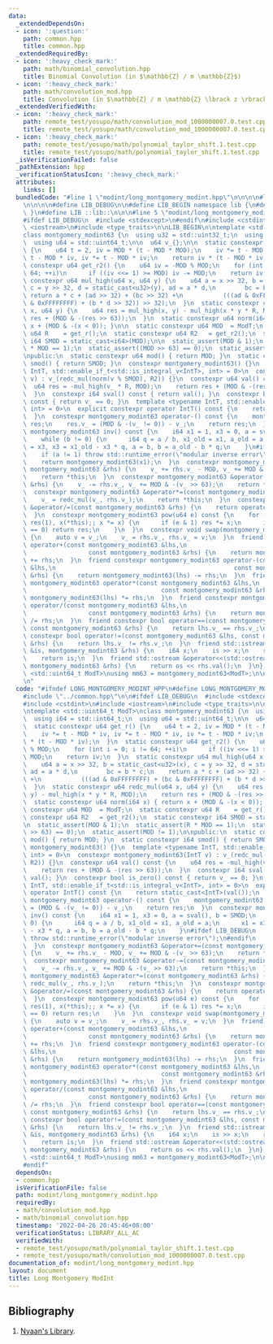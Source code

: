 ```yaml
---
data:
  _extendedDependsOn:
  - icon: ':question:'
    path: common.hpp
    title: common.hpp
  _extendedRequiredBy:
  - icon: ':heavy_check_mark:'
    path: math/binomial_convolution.hpp
    title: Binomial Convolution (in $\mathbb{Z} / m \mathbb{Z}$)
  - icon: ':heavy_check_mark:'
    path: math/convolution_mod.hpp
    title: Convolution (in $\mathbb{Z} / m \mathbb{Z} \lbrack z \rbrack$)
  _extendedVerifiedWith:
  - icon: ':heavy_check_mark:'
    path: remote_test/yosupo/math/convolution_mod_1000000007.0.test.cpp
    title: remote_test/yosupo/math/convolution_mod_1000000007.0.test.cpp
  - icon: ':heavy_check_mark:'
    path: remote_test/yosupo/math/polynomial_taylor_shift.1.test.cpp
    title: remote_test/yosupo/math/polynomial_taylor_shift.1.test.cpp
  _isVerificationFailed: false
  _pathExtension: hpp
  _verificationStatusIcon: ':heavy_check_mark:'
  attributes:
    links: []
  bundledCode: "#line 1 \"modint/long_montgomery_modint.hpp\"\n\n\n\n#line 1 \"common.hpp\"\
    \n\n\n\n#define LIB_DEBUG\n\n#define LIB_BEGIN namespace lib {\n#define LIB_END\
    \ }\n#define LIB ::lib::\n\n\n#line 5 \"modint/long_montgomery_modint.hpp\"\n\n\
    #ifdef LIB_DEBUG\n  #include <stdexcept>\n#endif\n#include <cstdint>\n#include\
    \ <iostream>\n#include <type_traits>\n\nLIB_BEGIN\n\ntemplate <std::uint64_t ModT>\n\
    class montgomery_modint63 {\n  using u32 = std::uint32_t;\n  using i64 = std::int64_t;\n\
    \  using u64 = std::uint64_t;\n\n  u64 v_{};\n\n  static constexpr u64 get_r()\
    \ {\n    u64 t = 2, iv = MOD * (t - MOD * MOD);\n    iv *= t - MOD * iv, iv *=\
    \ t - MOD * iv, iv *= t - MOD * iv;\n    return iv * (t - MOD * iv);\n  }\n  static\
    \ constexpr u64 get_r2() {\n    u64 iv = -MOD % MOD;\n    for (int i = 0; i !=\
    \ 64; ++i)\n      if ((iv <<= 1) >= MOD) iv -= MOD;\n    return iv;\n  }\n  static\
    \ constexpr u64 mul_high(u64 x, u64 y) {\n    u64 a = x >> 32, b = static_cast<u32>(x),\
    \ c = y >> 32, d = static_cast<u32>(y), ad = a * d,\n        bc = b * c;\n   \
    \ return a * c + (ad >> 32) + (bc >> 32) +\n           (((ad & 0xFFFFFFFF) + (bc\
    \ & 0xFFFFFFFF) + (b * d >> 32)) >> 32);\n  }\n  static constexpr u64 redc_mul(u64\
    \ x, u64 y) {\n    u64 res = mul_high(x, y) - mul_high(x * y * R, MOD);\n    return\
    \ res + (MOD & -(res >> 63));\n  }\n  static constexpr u64 norm(i64 x) { return\
    \ x + (MOD & -(x < 0)); }\n\n  static constexpr u64 MOD  = ModT;\n  static constexpr\
    \ u64 R    = get_r();\n  static constexpr u64 R2   = get_r2();\n  static constexpr\
    \ i64 SMOD = static_cast<i64>(MOD);\n\n  static_assert(MOD & 1);\n  static_assert(R\
    \ * MOD == 1);\n  static_assert((MOD >> 63) == 0);\n  static_assert(MOD != 1);\n\
    \npublic:\n  static constexpr u64 mod() { return MOD; }\n  static constexpr i64\
    \ smod() { return SMOD; }\n  constexpr montgomery_modint63() {}\n  template <typename\
    \ IntT, std::enable_if_t<std::is_integral_v<IntT>, int> = 0>\n  constexpr montgomery_modint63(IntT\
    \ v) : v_(redc_mul(norm(v % SMOD), R2)) {}\n  constexpr u64 val() const {\n  \
    \  u64 res = -mul_high(v_ * R, MOD);\n    return res + (MOD & -(res >> 63));\n\
    \  }\n  constexpr i64 sval() const { return val(); }\n  constexpr bool is_zero()\
    \ const { return v_ == 0; }\n  template <typename IntT, std::enable_if_t<std::is_integral_v<IntT>,\
    \ int> = 0>\n  explicit constexpr operator IntT() const {\n    return static_cast<IntT>(val());\n\
    \  }\n  constexpr montgomery_modint63 operator-() const {\n    montgomery_modint63\
    \ res;\n    res.v_ = (MOD & -(v_ != 0)) - v_;\n    return res;\n  }\n  constexpr\
    \ montgomery_modint63 inv() const {\n    i64 x1 = 1, x3 = 0, a = sval(), b = SMOD;\n\
    \    while (b != 0) {\n      i64 q = a / b, x1_old = x1, a_old = a;\n      x1\
    \ = x3, x3 = x1_old - x3 * q, a = b, b = a_old - b * q;\n    }\n#ifdef LIB_DEBUG\n\
    \    if (a != 1) throw std::runtime_error(\"modular inverse error\");\n#endif\n\
    \    return montgomery_modint63(x1);\n  }\n  constexpr montgomery_modint63 &operator+=(const\
    \ montgomery_modint63 &rhs) {\n    v_ += rhs.v_ - MOD, v_ += MOD & -(v_ >> 63);\n\
    \    return *this;\n  }\n  constexpr montgomery_modint63 &operator-=(const montgomery_modint63\
    \ &rhs) {\n    v_ -= rhs.v_, v_ += MOD & -(v_ >> 63);\n    return *this;\n  }\n\
    \  constexpr montgomery_modint63 &operator*=(const montgomery_modint63 &rhs) {\n\
    \    v_ = redc_mul(v_, rhs.v_);\n    return *this;\n  }\n  constexpr montgomery_modint63\
    \ &operator/=(const montgomery_modint63 &rhs) {\n    return operator*=(rhs.inv());\n\
    \  }\n  constexpr montgomery_modint63 pow(u64 e) const {\n    for (montgomery_modint63\
    \ res(1), x(*this);; x *= x) {\n      if (e & 1) res *= x;\n      if ((e >>= 1)\
    \ == 0) return res;\n    }\n  }\n  constexpr void swap(montgomery_modint63 &rhs)\
    \ {\n    auto v = v_;\n    v_ = rhs.v_, rhs.v_ = v;\n  }\n  friend constexpr montgomery_modint63\
    \ operator+(const montgomery_modint63 &lhs,\n                                \
    \                 const montgomery_modint63 &rhs) {\n    return montgomery_modint63(lhs)\
    \ += rhs;\n  }\n  friend constexpr montgomery_modint63 operator-(const montgomery_modint63\
    \ &lhs,\n                                                 const montgomery_modint63\
    \ &rhs) {\n    return montgomery_modint63(lhs) -= rhs;\n  }\n  friend constexpr\
    \ montgomery_modint63 operator*(const montgomery_modint63 &lhs,\n            \
    \                                     const montgomery_modint63 &rhs) {\n    return\
    \ montgomery_modint63(lhs) *= rhs;\n  }\n  friend constexpr montgomery_modint63\
    \ operator/(const montgomery_modint63 &lhs,\n                                \
    \                 const montgomery_modint63 &rhs) {\n    return montgomery_modint63(lhs)\
    \ /= rhs;\n  }\n  friend constexpr bool operator==(const montgomery_modint63 &lhs,\
    \ const montgomery_modint63 &rhs) {\n    return lhs.v_ == rhs.v_;\n  }\n  friend\
    \ constexpr bool operator!=(const montgomery_modint63 &lhs, const montgomery_modint63\
    \ &rhs) {\n    return lhs.v_ != rhs.v_;\n  }\n  friend std::istream &operator>>(std::istream\
    \ &is, montgomery_modint63 &rhs) {\n    i64 x;\n    is >> x;\n    rhs = montgomery_modint63(x);\n\
    \    return is;\n  }\n  friend std::ostream &operator<<(std::ostream &os, const\
    \ montgomery_modint63 &rhs) {\n    return os << rhs.val();\n  }\n};\n\ntemplate\
    \ <std::uint64_t ModT>\nusing mm63 = montgomery_modint63<ModT>;\n\nLIB_END\n\n\
    \n"
  code: "#ifndef LONG_MONTGOMERY_MODINT_HPP\n#define LONG_MONTGOMERY_MODINT_HPP\n\n\
    #include \"../common.hpp\"\n\n#ifdef LIB_DEBUG\n  #include <stdexcept>\n#endif\n\
    #include <cstdint>\n#include <iostream>\n#include <type_traits>\n\nLIB_BEGIN\n\
    \ntemplate <std::uint64_t ModT>\nclass montgomery_modint63 {\n  using u32 = std::uint32_t;\n\
    \  using i64 = std::int64_t;\n  using u64 = std::uint64_t;\n\n  u64 v_{};\n\n\
    \  static constexpr u64 get_r() {\n    u64 t = 2, iv = MOD * (t - MOD * MOD);\n\
    \    iv *= t - MOD * iv, iv *= t - MOD * iv, iv *= t - MOD * iv;\n    return iv\
    \ * (t - MOD * iv);\n  }\n  static constexpr u64 get_r2() {\n    u64 iv = -MOD\
    \ % MOD;\n    for (int i = 0; i != 64; ++i)\n      if ((iv <<= 1) >= MOD) iv -=\
    \ MOD;\n    return iv;\n  }\n  static constexpr u64 mul_high(u64 x, u64 y) {\n\
    \    u64 a = x >> 32, b = static_cast<u32>(x), c = y >> 32, d = static_cast<u32>(y),\
    \ ad = a * d,\n        bc = b * c;\n    return a * c + (ad >> 32) + (bc >> 32)\
    \ +\n           (((ad & 0xFFFFFFFF) + (bc & 0xFFFFFFFF) + (b * d >> 32)) >> 32);\n\
    \  }\n  static constexpr u64 redc_mul(u64 x, u64 y) {\n    u64 res = mul_high(x,\
    \ y) - mul_high(x * y * R, MOD);\n    return res + (MOD & -(res >> 63));\n  }\n\
    \  static constexpr u64 norm(i64 x) { return x + (MOD & -(x < 0)); }\n\n  static\
    \ constexpr u64 MOD  = ModT;\n  static constexpr u64 R    = get_r();\n  static\
    \ constexpr u64 R2   = get_r2();\n  static constexpr i64 SMOD = static_cast<i64>(MOD);\n\
    \n  static_assert(MOD & 1);\n  static_assert(R * MOD == 1);\n  static_assert((MOD\
    \ >> 63) == 0);\n  static_assert(MOD != 1);\n\npublic:\n  static constexpr u64\
    \ mod() { return MOD; }\n  static constexpr i64 smod() { return SMOD; }\n  constexpr\
    \ montgomery_modint63() {}\n  template <typename IntT, std::enable_if_t<std::is_integral_v<IntT>,\
    \ int> = 0>\n  constexpr montgomery_modint63(IntT v) : v_(redc_mul(norm(v % SMOD),\
    \ R2)) {}\n  constexpr u64 val() const {\n    u64 res = -mul_high(v_ * R, MOD);\n\
    \    return res + (MOD & -(res >> 63));\n  }\n  constexpr i64 sval() const { return\
    \ val(); }\n  constexpr bool is_zero() const { return v_ == 0; }\n  template <typename\
    \ IntT, std::enable_if_t<std::is_integral_v<IntT>, int> = 0>\n  explicit constexpr\
    \ operator IntT() const {\n    return static_cast<IntT>(val());\n  }\n  constexpr\
    \ montgomery_modint63 operator-() const {\n    montgomery_modint63 res;\n    res.v_\
    \ = (MOD & -(v_ != 0)) - v_;\n    return res;\n  }\n  constexpr montgomery_modint63\
    \ inv() const {\n    i64 x1 = 1, x3 = 0, a = sval(), b = SMOD;\n    while (b !=\
    \ 0) {\n      i64 q = a / b, x1_old = x1, a_old = a;\n      x1 = x3, x3 = x1_old\
    \ - x3 * q, a = b, b = a_old - b * q;\n    }\n#ifdef LIB_DEBUG\n    if (a != 1)\
    \ throw std::runtime_error(\"modular inverse error\");\n#endif\n    return montgomery_modint63(x1);\n\
    \  }\n  constexpr montgomery_modint63 &operator+=(const montgomery_modint63 &rhs)\
    \ {\n    v_ += rhs.v_ - MOD, v_ += MOD & -(v_ >> 63);\n    return *this;\n  }\n\
    \  constexpr montgomery_modint63 &operator-=(const montgomery_modint63 &rhs) {\n\
    \    v_ -= rhs.v_, v_ += MOD & -(v_ >> 63);\n    return *this;\n  }\n  constexpr\
    \ montgomery_modint63 &operator*=(const montgomery_modint63 &rhs) {\n    v_ =\
    \ redc_mul(v_, rhs.v_);\n    return *this;\n  }\n  constexpr montgomery_modint63\
    \ &operator/=(const montgomery_modint63 &rhs) {\n    return operator*=(rhs.inv());\n\
    \  }\n  constexpr montgomery_modint63 pow(u64 e) const {\n    for (montgomery_modint63\
    \ res(1), x(*this);; x *= x) {\n      if (e & 1) res *= x;\n      if ((e >>= 1)\
    \ == 0) return res;\n    }\n  }\n  constexpr void swap(montgomery_modint63 &rhs)\
    \ {\n    auto v = v_;\n    v_ = rhs.v_, rhs.v_ = v;\n  }\n  friend constexpr montgomery_modint63\
    \ operator+(const montgomery_modint63 &lhs,\n                                \
    \                 const montgomery_modint63 &rhs) {\n    return montgomery_modint63(lhs)\
    \ += rhs;\n  }\n  friend constexpr montgomery_modint63 operator-(const montgomery_modint63\
    \ &lhs,\n                                                 const montgomery_modint63\
    \ &rhs) {\n    return montgomery_modint63(lhs) -= rhs;\n  }\n  friend constexpr\
    \ montgomery_modint63 operator*(const montgomery_modint63 &lhs,\n            \
    \                                     const montgomery_modint63 &rhs) {\n    return\
    \ montgomery_modint63(lhs) *= rhs;\n  }\n  friend constexpr montgomery_modint63\
    \ operator/(const montgomery_modint63 &lhs,\n                                \
    \                 const montgomery_modint63 &rhs) {\n    return montgomery_modint63(lhs)\
    \ /= rhs;\n  }\n  friend constexpr bool operator==(const montgomery_modint63 &lhs,\
    \ const montgomery_modint63 &rhs) {\n    return lhs.v_ == rhs.v_;\n  }\n  friend\
    \ constexpr bool operator!=(const montgomery_modint63 &lhs, const montgomery_modint63\
    \ &rhs) {\n    return lhs.v_ != rhs.v_;\n  }\n  friend std::istream &operator>>(std::istream\
    \ &is, montgomery_modint63 &rhs) {\n    i64 x;\n    is >> x;\n    rhs = montgomery_modint63(x);\n\
    \    return is;\n  }\n  friend std::ostream &operator<<(std::ostream &os, const\
    \ montgomery_modint63 &rhs) {\n    return os << rhs.val();\n  }\n};\n\ntemplate\
    \ <std::uint64_t ModT>\nusing mm63 = montgomery_modint63<ModT>;\n\nLIB_END\n\n\
    #endif"
  dependsOn:
  - common.hpp
  isVerificationFile: false
  path: modint/long_montgomery_modint.hpp
  requiredBy:
  - math/convolution_mod.hpp
  - math/binomial_convolution.hpp
  timestamp: '2022-04-26 20:45:46+08:00'
  verificationStatus: LIBRARY_ALL_AC
  verifiedWith:
  - remote_test/yosupo/math/polynomial_taylor_shift.1.test.cpp
  - remote_test/yosupo/math/convolution_mod_1000000007.0.test.cpp
documentation_of: modint/long_montgomery_modint.hpp
layout: document
title: Long Montgomery ModInt
---
```


## Bibliography

1. [Nyaan's Library](https://nyaannyaan.github.io/library/modint/montgomery-modint.hpp).
